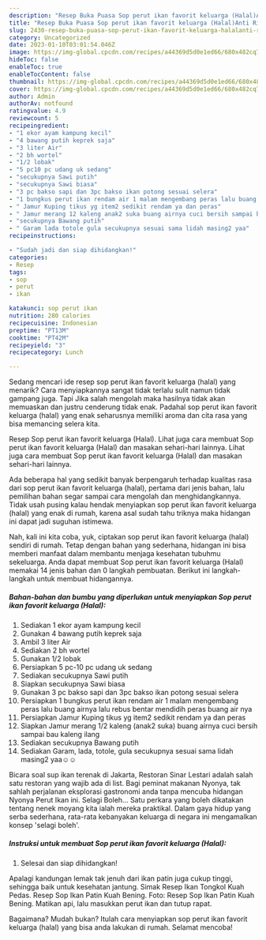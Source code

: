```yaml
---
description: "Resep Buka Puasa Sop perut ikan favorit keluarga (Halal)Anti Ribet"
title: "Resep Buka Puasa Sop perut ikan favorit keluarga (Halal)Anti Ribet"
slug: 2430-resep-buka-puasa-sop-perut-ikan-favorit-keluarga-halalanti-ribet
category: Uncategorized
date: 2023-01-10T03:01:54.046Z
image: https://img-global.cpcdn.com/recipes/a44369d5d0e1ed66/680x482cq70/sop-perut-ikan-favorit-keluarga-halal-foto-resep-utama.jpg
hideToc: false
enableToc: true
enableTocContent: false
thumbnail: https://img-global.cpcdn.com/recipes/a44369d5d0e1ed66/680x482cq70/sop-perut-ikan-favorit-keluarga-halal-foto-resep-utama.jpg
cover: https://img-global.cpcdn.com/recipes/a44369d5d0e1ed66/680x482cq70/sop-perut-ikan-favorit-keluarga-halal-foto-resep-utama.jpg
author: Admin
authorAv: notfound
ratingvalue: 4.9
reviewcount: 5
recipeingredient:
- "1 ekor ayam kampung kecil"
- "4 bawang putih keprek saja"
- "3 liter Air"
- "2 bh wortel"
- "1/2 lobak"
- "5 pc10 pc udang uk sedang"
- "secukupnya Sawi putih"
- "secukupnya Sawi biasa"
- "3 pc bakso sapi dan 3pc bakso ikan potong sesuai selera"
- "1 bungkus perut ikan rendam air 1 malam mengembang peras lalu buang airnya lalu rebus bentar mendidih peras buang air nya"
- " Jamur Kuping tikus yg item2 sedikit rendam ya dan peras"
- " Jamur merang 12 kaleng anak2 suka buang airnya cuci bersih sampai bau kaleng ilang"
- "secukupnya Bawang putih"
- " Garam lada totole gula secukupnya sesuai sama lidah masing2 yaa"
recipeinstructions:

- "Sudah jadi dan siap dihidangkan!"
categories:
- Resep
tags:
- sop
- perut
- ikan

katakunci: sop perut ikan 
nutrition: 280 calories
recipecuisine: Indonesian
preptime: "PT13M"
cooktime: "PT42M"
recipeyield: "3"
recipecategory: Lunch

---
```



Sedang mencari ide resep sop perut ikan favorit keluarga (halal) yang menarik? Cara menyiapkannya sangat tidak terlalu sulit namun tidak gampang juga. Tapi Jika salah mengolah maka hasilnya tidak akan memuaskan dan justru cenderung tidak enak. Padahal sop perut ikan favorit keluarga (halal) yang enak seharusnya memiliki aroma dan cita rasa yang bisa memancing selera kita.


Resep Sop perut ikan favorit keluarga (Halal). Lihat juga cara membuat Sop perut ikan favorit keluarga (Halal) dan masakan sehari-hari lainnya. Lihat juga cara membuat Sop perut ikan favorit keluarga (Halal) dan masakan sehari-hari lainnya.

Ada beberapa hal yang sedikit banyak berpengaruh terhadap kualitas rasa dari sop perut ikan favorit keluarga (halal), pertama dari jenis bahan, lalu pemilihan bahan segar sampai cara mengolah dan menghidangkannya. Tidak usah pusing kalau hendak menyiapkan sop perut ikan favorit keluarga (halal) yang enak di rumah, karena asal sudah tahu triknya maka hidangan ini dapat jadi suguhan istimewa.


Nah, kali ini kita coba, yuk, ciptakan sop perut ikan favorit keluarga (halal) sendiri di rumah. Tetap dengan bahan yang sederhana, hidangan ini bisa memberi manfaat dalam membantu menjaga kesehatan tubuhmu sekeluarga. Anda dapat membuat Sop perut ikan favorit keluarga (Halal) memakai 14 jenis bahan dan 0 langkah pembuatan. Berikut ini langkah-langkah untuk membuat hidangannya.

<!--inarticleads1-->

##### Bahan-bahan dan bumbu yang diperlukan untuk menyiapkan Sop perut ikan favorit keluarga (Halal):

1. Sediakan 1 ekor ayam kampung kecil
1. Gunakan 4 bawang putih keprek saja
1. Ambil 3 liter Air
1. Sediakan 2 bh wortel
1. Gunakan 1/2 lobak
1. Persiapkan 5 pc-10 pc udang uk sedang
1. Sediakan secukupnya Sawi putih
1. Siapkan secukupnya Sawi biasa
1. Gunakan 3 pc bakso sapi dan 3pc bakso ikan potong sesuai selera
1. Persiapkan 1 bungkus perut ikan rendam air 1 malam mengembang peras lalu buang airnya lalu rebus bentar mendidih peras buang air nya
1. Persiapkan  Jamur Kuping tikus yg item2 sedikit rendam ya dan peras
1. Siapkan  Jamur merang 1/2 kaleng (anak2 suka) buang airnya cuci bersih sampai bau kaleng ilang
1. Sediakan secukupnya Bawang putih
1. Sediakan  Garam, lada, totole, gula secukupnya sesuai sama lidah masing2 yaa☺️☺️


Bicara soal sup ikan terenak di Jakarta, Restoran Sinar Lestari adalah salah satu restoran yang wajib ada di list. Bagi peminat makanan Nyonya, tak sahlah perjalanan eksplorasi gastronomi anda tanpa mencuba hidangan Nyonya Perut Ikan ini. Selagi Boleh… Satu perkara yang boleh dikatakan tentang nenek moyang kita ialah mereka praktikal. Dalam gaya hidup yang serba sederhana, rata-rata kebanyakan keluarga di negara ini mengamalkan konsep &#39;selagi boleh&#39;. 

<!--inarticleads2-->

##### Instruksi untuk membuat Sop perut ikan favorit keluarga (Halal):


1. Selesai dan siap dihidangkan!

Apalagi kandungan lemak tak jenuh dari ikan patin juga cukup tinggi, sehingga baik untuk kesehatan jantung. Simak Resep Ikan Tongkol Kuah Pedas. Resep Sop Ikan Patin Kuah Bening. Foto: Resep Sop Ikan Patin Kuah Bening. Matikan api, lalu masukkan perut ikan dan tutup rapat. 

Bagaimana? Mudah bukan? Itulah cara menyiapkan sop perut ikan favorit keluarga (halal) yang bisa anda lakukan di rumah. Selamat mencoba!
